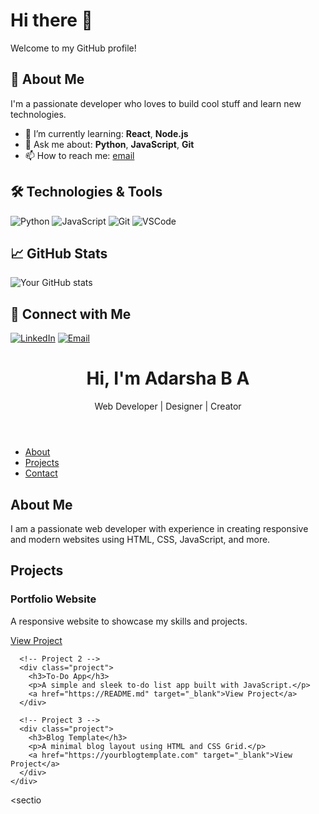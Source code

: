 # Hi there 👋

Welcome to my GitHub profile!

## 🚀 About Me
I'm a passionate developer who loves to build cool stuff and learn new technologies.

- 🌱 I’m currently learning: **React**, **Node.js**
- 💬 Ask me about: **Python**, **JavaScript**, **Git**
- 📫 How to reach me: [email](mailto:adarshaba7@gmail.com)

## 🛠️ Technologies & Tools
![Python](https://img.shields.io/badge/Python-3776AB?style=flat&logo=python&logoColor=white)
![JavaScript](https://img.shields.io/badge/JavaScript-F7DF1E?style=flat&logo=javascript&logoColor=black)
![Git](https://img.shields.io/badge/Git-F05032?style=flat&logo=git&logoColor=white)
![VSCode](https://img.shields.io/badge/VS%20Code-007ACC?style=flat&logo=visual-studio-code&logoColor=white)

## 📈 GitHub Stats
![Your GitHub stats](https://github-readme-stats.vercel.app/api?username=your-username&show_icons=true&theme=default)

## 🔗 Connect with Me
[![LinkedIn](https://img.shields.io/badge/LinkedIn-Connect-blue?style=for-the-badge&logo=linkedin&logoColor=white)](https://www.linkedin.com/in/adarsha-b-a-87b9a8284)
[![Email](https://img.shields.io/badge/Email-Contact-informational?style=for-the-badge&logo=gmail&logoColor=white)](mailto:adarshaba7@gmail.com)
<!DOCTYPE html>
<html lang="en">
<head>
  <meta charset="UTF-8" />
  <meta name="viewport" content="width=device-width, initial-scale=1.0"/>
  <title>My Portfolio</title>
  <link rel="stylesheet" href="style.css" />
</head>
<body>
  <header>
    <div class="container">
      <h1>Hi, I'm <span>Adarsha B A</span></h1>
      <p>Web Developer | Designer | Creator</p>
    </div>
  </header>

  <nav>
    <ul>
      <li><a href="#about">About</a></li>
      <li><a href="#projects">Projects</a></li>
      <li><a href="#contact">Contact</a></li>
    </ul>
  </nav>

  <section id="about" class="container">
    <h2>About Me</h2>
    <p>I am a passionate web developer with experience in creating responsive and modern websites using HTML, CSS, JavaScript, and more.</p>
  </section>

  <section id="projects" class="container">
    <h2>Projects</h2>
    <div class="project-list">
      <!-- Project 1 -->
      <div class="project">
        <h3>Portfolio Website</h3>
        <p>A responsive website to showcase my skills and projects.</p>
        <a href="https://README.md" target="_blank">View Project</a>
      </div>

      <!-- Project 2 -->
      <div class="project">
        <h3>To-Do App</h3>
        <p>A simple and sleek to-do list app built with JavaScript.</p>
        <a href="https://README.md" target="_blank">View Project</a>
      </div>

      <!-- Project 3 -->
      <div class="project">
        <h3>Blog Template</h3>
        <p>A minimal blog layout using HTML and CSS Grid.</p>
        <a href="https://yourblogtemplate.com" target="_blank">View Project</a>
      </div>
    </div>
  </section>

  <sectio
